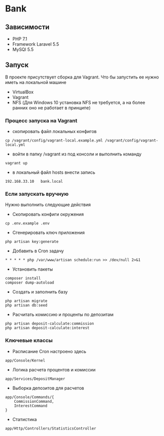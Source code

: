 # Bank

## Зависимости

* PHP 7.1
* Framework Laravel 5.5 
* MySQl 5.5

## Запуск

В проекте присутствует сборка для Vagrant.
Что бы запустить ее нужно иметь на локальной машине
* VirtualBox
* Vagrant
* NFS (Для Windows 10 установка NFS не требуется, а на более ранних оно не работает в принципе)

### Процесс запуска на Vagrant

* скопировать файл локальных конфигов

```
cp /vagrant/config/vagrant-local.example.yml /vagrant/config/vagrant-local.yml

```
* войти в папку /vagrant из под консоли и выполнить команду
```
vagrant up
```
* в локальный файл hosts внести запись
```
192.168.33.10   bank.local
```

### Если запускать вручную

Нужно выполнить следующие действия
* Скопировать конфиги окружения
```
cp .env.example .env
```
* Сгенерировать ключ приложения
```
php artisan key:generate
```
* Добавить в Cron задачу
```
* * * * * php /var/www/artisan schedule:run >> /dev/null 2>&1
```

* Установить пакеты
```
composer install
composer dump-autoload
```

* Создать и заполнить базу
```
php artisan migrate
php artisan db:seed
```
* Расчитать комиссию и проценты по депозитам
```
php artisan deposit-calculate:commission
php artisan deposit-calculate:interest
```

### Ключевые классы

* Расписание Cron настроено здесь 
```
app/Console/Kernel
```

* Логика расчета процентов и комиссии
```
app/Services/DepositManager
```

* Выборка депозитов для расчетов
```
app/Console/Commands/{
    CommissionCommand,
    InterestCommand
}
```

* Статистика
```
app/Http/Controllers/StatisticsController
```